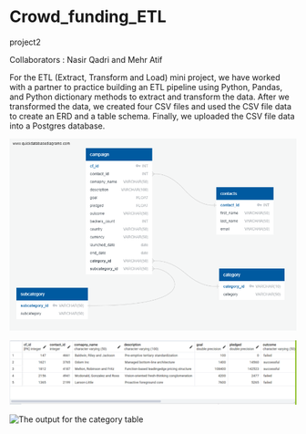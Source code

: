 # Crowd_funding_ETL
project2

Collaborators : Nasir Qadri and Mehr Atif

For the ETL (Extract, Transform and Load) mini project, we have worked with a partner to practice building an ETL pipeline using Python, Pandas, and  Python dictionary methods  to extract and transform the data. After we transformed the data, we  created four CSV files and used the CSV file data to create an ERD and a table schema. Finally, we uploaded the CSV file data into a Postgres database.



![The ERD diagram of the crowdfunding database](/Starter_Files/Crowdfunding_ERD.png)

![The output for the campaigns table](/Starter_Files/SQL_outputs/campaign.png)

![The output for the category table](/SQL_outputs/category.png)


